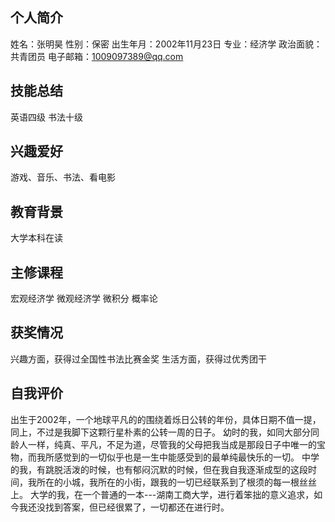## 个人简介
姓名：张明昊
性别：保密
出生年月：2002年11月23日
专业：经济学
政治面貌：共青团员
电子邮箱：1009097389@qq.com

## 技能总结
英语四级
书法十级

## 兴趣爱好
游戏、音乐、书法、看电影
## 教育背景
大学本科在读
## 主修课程
宏观经济学
微观经济学
微积分
概率论
## 获奖情况
兴趣方面，获得过全国性书法比赛金奖
生活方面，获得过优秀团干

## 自我评价
出生于2002年，一个地球平凡的的围绕着烁日公转的年份，具体日期不值一提，同上，不过是我脚下这颗行星朴素的公转一周的日子。
幼时的我，如同大部分同龄人一样，纯真、平凡，不足为道，尽管我的父母把我当成是那段日子中唯一的宝物，而我所感觉到的一切似乎也是一生中能感受到的最单纯最快乐的一切。
中学的我，有跳脱活泼的时候，也有郁闷沉默的时候，但在我自我逐渐成型的这段时间，我所在的小城，我所在的小街，跟我的一切已经联系到了根须的每一根丝丝上。
大学的我，在一个普通的一本---湖南工商大学，进行着笨拙的意义追求，如今我还没找到答案，但已经很累了，一切都还在进行时。

